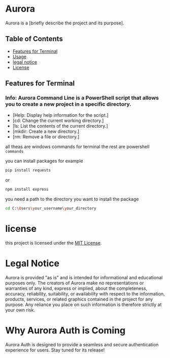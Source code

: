 # Aurora

Aurora is a [briefly describe the project and its purpose].

## Table of Contents

* [Features for Terminal](#features-for-terminal)
* [Usage](#usage)
* [legal notice](#legal-notice)
* [License](#license)

## Features for Terminal
### Info: Aurora Command Line is a PowerShell script that allows you to create a new project in a specific directory.
* [Help: Display help information for the script.]
* [cd: Change the current working directory.]
* [ls: List the contents of the current directory.]
* [mkdir: Create a new directory.]
* [rm: Remove a file or directory.]

all theas are windows commands for terminal
the rest are powershell `commands`

you can install packages for example 

```bash
pip install requests
```
or
```bash
npm install express
```



you need a path to the directory you want to install the package

```bash
cd C:\Users\your_username\your_directory
```

# license
this project is licensed under the [MIT License](LICENSE).


# Legal Notice

Aurora is provided "as is" and is intended for informational and educational purposes only. The creators of Aurora make no representations or warranties of any kind, express or implied, about the completeness, accuracy, reliability, suitability, or availability with respect to the information, products, services, or related graphics contained in the project for any purpose. Any reliance you place on such information is therefore strictly at your own risk.

# Why Aurora Auth is Coming

Aurora Auth is designed to provide a seamless and secure authentication experience for users. Stay tuned for its release!
